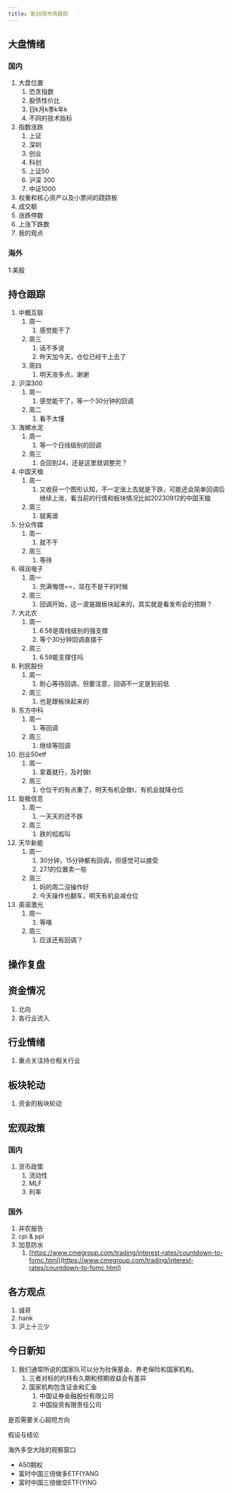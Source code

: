 ```yaml
---
title: 第38周市场跟踪
---
```

## 大盘情绪

### 国内
1. 大盘位置
    1. 恐贪指数
    2. 股债性价比
    3. 日k月k季k年k
    4. 不同的技术指标
2. 指数涨跌
    1. 上证
    2. 深圳
    3. 创业
    4. 科创
    5. 上证50 
    6. 沪深 300
    7. 中证1000
3. 权重和核心资产以及小票间的跷跷板
4. 成交额
5. 涨跌停数
6. 上涨下跌数
7. 我的观点
### 海外
1.美股

## 持仓跟踪
1. 中概互联
   1. 周一
      1. 感觉能干了
   2. 周三
      1. 话不多说
      2. 昨天加今天，仓位已经干上去了
   3. 周四
      1. 明天涨多点，谢谢
2. 沪深300
   1. 周一
      1. 感觉能干了，等一个30分钟的回调
   2. 周二
      1. 看不太懂
3. 海螺水泥
   1. 周一
      1. 等一个日线级别的回调
   2. 周三
      1. 会回到24，还是这里就调整完？
4. 中国天楹
   1. 周一
      1. 又收获一个图形认知，不一定涨上去就是下跌，可能还会简单回调后继续上涨，看当前的行情和板块情况比如20230912的中国天楹
   2. 周三
      1. 就离谱
5. 分众传媒
   1. 周一
      1. 就不干
   2. 周三
      1. 等待
6. 得润电子
   1. 周一
      1. 充满悔恨==，现在不是干的时候
   2. 周三
      1. 回调开始，这一波是跟板块起来的，其实就是看发布会的预期？
7. 大北农
   1. 周一
      1. 6.58是周线级别的强支撑
      2. 等个30分钟回调直接干
   2. 周三
      1. 6.59能支撑住吗
8. 利民股份
   1. 周一
      1. 耐心等待回调，但要注意，回调不一定是到前低
   2. 周三
      1. 也是跟板块起来的
9. 东方中科
   1.  周一
       1.  等回调
   2.  周三
       1.  继续等回调
10. 创业50etf
    1.  周一
        1.  拿着就行，及时做t
    2.  周三
        1.  仓位干的有点重了，明天有机会做t，有机会就降仓位
11. 旋极信息
    1.  周一
        1.  一天天的还不跌
    2.  周三
        1.  跌的呱呱叫
12. 天华新能
    1.  周一
        1.  30分钟，15分钟都有回调，但感觉可以接受
        2.  27.1的位置卖一些
    2.  周三
        1.  妈的周二没操作好
        2.  今天操作也翻车，明天有机会减仓位
13. 英诺激光
    1.  周一
        1.  等咯
    2.  周三
        1.  应该还有回调？


## 操作复盘

## 资金情况
1. 北向
2. 各行业流入

## 行业情绪
1. 重点关注持仓相关行业

## 板块轮动
1. 资金的板块轮动

## 宏观政策

### 国内
1. 货币政策
   1. 流动性
   2. MLF
   3. 利率
### 国外
1. 非农报告
2. cpi & ppi
3. 加息防水
    1. [https://www.cmegroup.com/trading/interest-rates/countdown-to-fomc.html](https://www.cmegroup.com/trading/interest-rates/countdown-to-fomc.html)

## 各方观点
1. 诚哥
2. hank
3. 沪上十三少

## 今日新知
1. 我们通常所说的国家队可以分为社保基金、养老保险和国家机构。
   1. 三者对标的的持有久期和预期收益会有差异
   2. 国家机构包含证金和汇金
      1. 中国证券金融股份有限公司
      2. 中国投资有限责任公司

是否需要关心超短方向

假设与结论

海外多空大陆的观察窗口

* A50期权
* 富时中国三倍做多ETF(YANG
* 富时中国三倍做空ETF(YING

